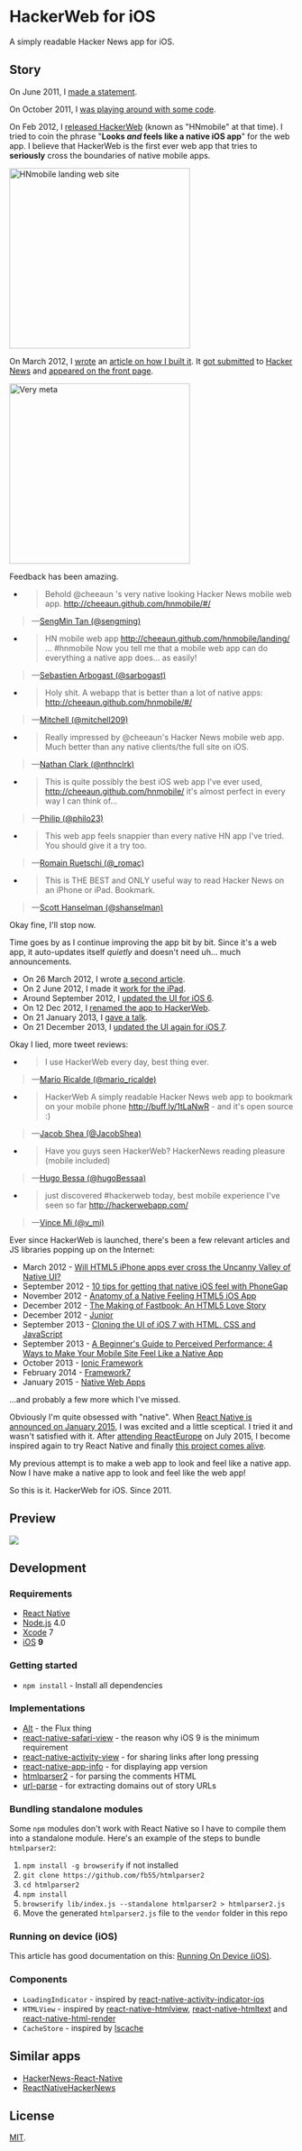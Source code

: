 HackerWeb for iOS
===

A simply readable Hacker News app for iOS.

Story
---

On June 2011, I [made a statement](https://twitter.com/cheeaun/status/82464262156587008).

On October 2011, I [was playing around with some code](https://twitter.com/cheeaun/status/125548998118490112).

On Feb 2012, I [released HackerWeb](https://twitter.com/cheeaun/status/170127822818516993) (known as "HNmobile" at that time). I tried to coin the phrase "**Looks *and* feels like a native iOS app**" for the web app. I believe that HackerWeb is the first ever web app that tries to **seriously** cross the boundaries of native mobile apps.

<img alt="HNmobile landing web site" src="media/hnmobile-site-screenshot.png" width="320">

On March 2012, I [wrote](https://twitter.com/cheeaun/status/176294093259948033) an [article on how I built it](http://cheeaun.com/blog/2012/03/how-i-built-hacker-news-mobile-web-app). It [got submitted](https://twitter.com/cheeaun/status/176301483866865664) to [Hacker News](https://news.ycombinator.com/item?id=3662709) and [appeared on the front page](https://twitter.com/cheeaun/status/176308046493003776).

<img alt="Very meta" src="media/hnmobile-frontpage-screenshot.png" width="320">

Feedback has been amazing.

- > Behold @cheeaun 's very native looking Hacker News mobile web app. http://cheeaun.github.com/hnmobile/#/
>
> —[SengMin Tan (@sengming)](https://twitter.com/sengming/status/170390232670281728)

- > HN mobile web app http://cheeaun.github.com/hnmobile/landing/ … #hnmobile Now you tell me that a mobile web app can do everything a native app does... as easily!
>
> —[Sebastien Arbogast (@sarbogast)](https://twitter.com/sarbogast/status/176321258277978112)

- > Holy shit. A webapp that is better than a lot of native apps: http://cheeaun.github.com/hnmobile/#/
>
> —[Mitchell (@mitchell209)](https://twitter.com/mitchell209/status/176547385655296000)

- > Really impressed by @cheeaun's Hacker News mobile web app. Much better than any native clients/the full site on iOS.
>
> —[Nathan Clark (@nthnclrk)](https://twitter.com/nthnclrk/status/176991572578148355)

- > This is quite possibly the best iOS web app I've ever used, http://cheeaun.github.com/hnmobile/  it's almost perfect in every way I can think of…
>
> —[Philip (@philo23)](https://twitter.com/philo23/status/178031308042280960)

- > This web app feels snappier than every native HN app I've tried. You should give it a try too.
>
> —[Romain Ruetschi (@_romac)](https://twitter.com/_romac/status/181643344416481280)

- > This is THE BEST and ONLY useful way to read Hacker News on an iPhone or iPad. Bookmark.
>
> —[Scott Hanselman (@shanselman)](https://twitter.com/shanselman/status/234657758736158723)

Okay fine, I'll stop now.

Time goes by as I continue improving the app bit by bit. Since it's a web app, it auto-updates itself *quietly* and doesn't need uh... much announcements.

- On 26 March 2012, I wrote [a second article](https://cheeaun.com/blog/2012/03/how-i-built-hacker-news-mobile-web-app_26).
- On 2 June 2012, I made it [work for the iPad](https://twitter.com/cheeaun/status/208902768830853120).
- Around September 2012, I [updated the UI for iOS 6](https://twitter.com/cheeaun/status/249455647458988032).
- On 12 Dec 2012, I [renamed the app to HackerWeb](https://twitter.com/cheeaun/status/278876187634327553).
- On 21 January 2013, I [gave a talk](https://github.com/cheeaun/talks/tree/master/things-learnt-hackerweb).
- On 21 December 2013, I [updated the UI again for iOS 7](https://twitter.com/cheeaun/status/414423892707401728).

Okay I lied, more tweet reviews:

- > I use HackerWeb every day, best thing ever.
>
> —[Mario Ricalde (@mario_ricalde)](https://twitter.com/mario_ricalde/status/456159545769742336)

- > HackerWeb A simply readable Hacker News web app to bookmark on your mobile phone http://buff.ly/1tLaNwR  - and it's open source :)
>
> —[Jacob Shea (@JacobShea)](https://twitter.com/JacobShea/status/459769437328244736)

- > Have you guys seen HackerWeb? HackerNews reading pleasure (mobile included)
>
> —[Hugo Bessa (@hugoBessaa)](https://twitter.com/hugoBessaa/status/463476381603889153)

- > just discovered #hackerweb today, best mobile experience I've seen so far http://hackerwebapp.com/
>
> —[Vince Mi (@v_mi)](https://twitter.com/v_mi/status/488034079544049665)

Ever since HackerWeb is launched, there's been a few relevant articles and JS libraries popping up on the Internet:

- March 2012 - [Will HTML5 iPhone apps ever cross the Uncanny Valley of Native UI?](http://www.quora.com/Will-HTML5-iPhone-apps-ever-cross-the-Uncanny-Valley-of-Native-UI)
- September 2012 - [10 tips for getting that native iOS feel with PhoneGap](http://www.mikedellanoce.com/2012/09/10-tips-for-getting-that-native-ios.html)
- November 2012 - [Anatomy of a Native Feeling HTML5 iOS App](http://justinvincent.com/page/2043/anatomy-of-a-native-feeling-html5-ios-app)
- December 2012 - [The Making of Fastbook: An HTML5 Love Story](https://www.sencha.com/blog/the-making-of-fastbook-an-html5-love-story/)
- December 2012 - [Junior](http://justspamjustin.github.io/junior/)
- September 2013 - [Cloning the UI of iOS 7 with HTML, CSS and JavaScript](http://come.ninja/2013/cloning-the-ui-of-ios-7-with-html-css-and-javascript/)
- September 2013 - [A Beginner's Guide to Perceived Performance: 4 Ways to Make Your Mobile Site Feel Like a Native App](http://www.mobify.com/blog/beginners-guide-to-perceived-performance/)
- October 2013 - [Ionic Framework](http://ionicframework.com/)
- February 2014 - [Framework7](http://www.idangero.us/framework7/)
- January 2015 - [Native Web Apps](https://blog.andyet.com/2015/01/22/native-web-apps)

...and probably a few more which I've missed.

Obviously I'm quite obsessed with "native". When [React Native is announced on January 2015](https://www.youtube.com/watch?v=KVZ-P-ZI6W4), I was excited and a little sceptical. I tried it and wasn't satisfied with it. After [attending ReactEurope](https://twitter.com/cheeaun/status/596304731166744576) on July 2015, I become inspired again to try React Native and finally [this project comes alive](https://twitter.com/cheeaun/status/621679246944043008).

My previous attempt is to make a web app to look and feel like a native app. Now I have make a native app to look and feel like the web app!

So this is it. HackerWeb for iOS. Since 2011.

Preview
---

![](media/hackerweb-preview.gif)

Development
---

### Requirements

- [React Native](https://facebook.github.io/react-native/)
- [Node.js](https://nodejs.org/) 4.0
- [Xcode](https://developer.apple.com/xcode/) 7
- [iOS](https://www.apple.com/ios/) **9**

### Getting started

- `npm install` - Install all dependencies

### Implementations

- [Alt](http://alt.js.org/) - the Flux thing
- [react-native-safari-view](https://github.com/naoufal/react-native-safari-view) - the reason why iOS 9 is the minimum requirement
- [react-native-activity-view](https://github.com/naoufal/react-native-activity-view) - for sharing links after long pressing
- [react-native-app-info](https://github.com/Iragne/react-native-app-info) - for displaying app version
- [htmlparser2](https://github.com/fb55/htmlparser2) - for parsing the comments HTML
- [url-parse](https://github.com/unshiftio/url-parse) - for extracting domains out of story URLs

### Bundling standalone modules

Some `npm` modules don't work with React Native so I have to compile them into a standalone module. Here's an example of the steps to bundle `htmlparser2`:

1. `npm install -g browserify` if not installed
2. `git clone https://github.com/fb55/htmlparser2`
3. `cd htmlparser2`
4. `npm install`
5. `browserify lib/index.js --standalone htmlparser2 > htmlparser2.js`
6. Move the generated `htmlparser2.js` file to the `vendor` folder in this repo

### Running on device (iOS)

This article has good documentation on this: [Running On Device (iOS)](https://facebook.github.io/react-native/docs/running-on-device-ios.html).

### Components

- `LoadingIndicator` - inspired by [react-native-activity-indicator-ios](https://github.com/pwmckenna/react-native-activity-indicator-ios)
- `HTMLView` - inspired by [react-native-htmlview](https://github.com/jsdf/react-native-htmlview), [react-native-htmltext](https://github.com/siuying/react-native-htmltext) and [react-native-html-render](https://github.com/soliury/react-native-html-render)
- `CacheStore` - inspired by [lscache](https://github.com/pamelafox/lscache)

Similar apps
---

- [HackerNews-React-Native](https://github.com/iSimar/HackerNews-React-Native)
- [ReactNativeHackerNews](https://github.com/jsdf/ReactNativeHackerNews)

License
---

[MIT](http://cheeaun.mit-license.org/).
